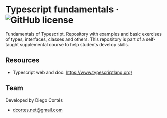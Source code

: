 # Typescript fundamentals &middot; ![GitHub license](https://img.shields.io/badge/license-MIT-blue.svg)

Fundamentals of Typescript. Repository with examples and basic exercises of types, interfaces, classes and others. This repository is part of a self-taught supplemental course to help students develop skills.

## Resources

- Typescript web and doc: https://www.typescriptlang.org/

## Team

Developed by Diego Cortés

- dcortes.net@gmail.com
